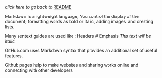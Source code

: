 *click here to go back to*  [README](README.md)


Markdown is a lightweight language, You control the display of the document; formatting words as bold or italic, adding images, and creating lists. 

Many sentext guides are used like :
Headers   # 
Emphasis   *This text will be italic*

GitHub.com uses Markdown syntax that provides an additional set of useful features.

Github pages help to make websites and sharing works online and connecting with other developers.

